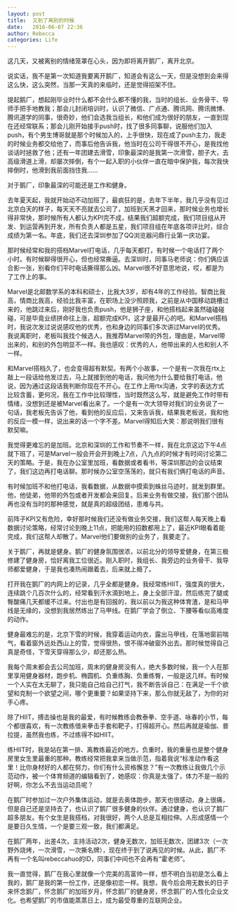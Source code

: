 ```yaml
---
layout: post
title:  又到了离别的时候
date:   2016-06-07 22:36
author: Rebecca
categories: Life
---
```


这几天，又被离别的情绪笼罩在心头，因为即将离开鹅厂，离开北京。

<!-- more -->

说实话，我不是第一次知道我要离开鹅厂，知道会有这么一天，但是没想到会来得这么快，这么突然，当那一天真的来临时，还是觉得招架不住。

提起鹅厂，想起刚毕业时什么都不会什么都不懂的我，当时的组长、业务骨干、导师手把手地教我；那会儿封闭培训时，认识了微信、广点通、腾讯网、腾讯微博、腾讯道学的同事，很奇妙，他们会选我当组长，和他们成为很好的朋友，一直到现在还经常联系；那会儿刚开始接手push时，找了很多同事聊，说服他们加入push，有个男生博哥就是那个时候加入的，上手很快，现在成了push主力，我走的时候业务都交给他了，而事后他告诉我，他当时在公司干得很不开心，是我找他谈话时拯救了他；还有一年团建去滑雪，印象最深的是我第一次滑雪，胆子大，去高级滑道上滑，却屡次摔倒，有个一起入职的小伙伴一直在暗中保护我，每次我快摔倒时，他滑到我前面挡住我……

对于鹅厂，印象最深的可能还是工作和健身。

去年夏天起，我就开始动不动加班了，最疯狂的是，去年下半年，我几乎没有见过北京白天的样子，每天天不亮就去公司了，加班到天黑才回来，那时候业务也增长得非常快，那时候所有人都认为KPI完不成，结果我们超额完成，我们项目组从开发、到运营再到开发，所有负责人都是五星，我们项目组在年底各项评比时，综合成绩为第一名。年底，我们还去深圳参加了QQ浏览器问鼎行业第一庆功宴。

那时候经常和我的搭档Marvel打电话，几乎每天都打，有时候一个电话打了两个小时。有时候聊得很开心，但也经常撕逼。去深圳时，同事马老师说：你们俩应该合影一张，别看你们平时电话撕得那么凶。Marvel很不好意思地说，哎，都是为了工作上的事。

Marvel是北邮数学系的本科和硕士，比我大3岁，却有4年的工作经验。智商比我高，情商比我高，经验比我丰富，在职场上没少照顾我，之前是从中国移动跳槽过来的，他跳过来后，刚好我也负责push，他是狮子座，和他搭档起来虽然磕磕碰碰，可是毕竟业绩拼命往上涨，超额完成KPI，这才是最开心的吧。和Marvel搭档时，我说次发过说说感叹他的优秀，也和身边的同事们多次讲过Marvel的优秀。我说离职时，老板叫我找个候选人，我推荐Marvel带的外包，理由是，Marvel带出来的，和别的外包明显不一样。我也感叹：优秀的人，他带出来的人也和别人不一样。

和Marvel搭档久了，也会变得超有默契。有两个小故事，一个是有一次我在rtx上敲上一段话给他发过去，马上就接到他的电话，我问他为什么要给我打电话，他说，因为通过这段话我判断你现在不开心。在工作上用rtx沟通，文字的表达方式比较含蓄，更何况，我在工作中比较理性，当时既然这么写，就是避免工作时带有情绪，没想到还是被Marvel看出来了。一个是有一次大领导对我们的业务说了一句话，我老板先告诉了他，看到他的反应后，又来告诉我，结果我老板说，我和他的反应一模一样，说出来的话一个字不差。Marvel得知后大笑：那说明我们很有默契嘛。

我觉得更难忘的是加班。北京和深圳的工作和节奏不一样，我在北京这边下午4点就下班了，可是Marvel一般会开会开到晚上7点，八九点的时候才有时间讨论第二天的策略。于是，我在办公室里加班，看数据或者看书，等深圳那边的会议结束了，我们这边再打电话聊。那时候办公室空荡荡的，就只有我们俩打电话的声音。

有时候加班不和他打电话，我看数据，从数据中摸索到蛛丝马迹时，就发到群里。他，他徒弟，他带的外包或者开发都会来回复。后来业务有做交接，我们那个团队再也没有当时的那种感觉，就是真的超级团结，患难与共。

前阵子KPI又有危险，幸好那时候我们还没有做业务交接，我们这帮人每天晚上看数据讨论策略，经常讨论到晚上11点，把能用的招数都用上了，最近KPI眼看着能完成，我们这帮人却散了。Marvel他们要做别的业务了，我要走了。

关于鹅厂，再就是健身。鹅厂的健身氛围很浓，以前北分的领导爱健身，在第三极修建了健身房，恰好离我工位很近。刚入职时，我组长、我旁边的业务骨干、我导师都爱健身，于是我也凑热闹跟着去，后来就上瘾了。

打开我在鹅厂的内网上的记录，几乎全都是健身。我经常练HIIT，强度真的很大，连续跳个几百次什么的，经常看到汗水滴到地上，身上全部汗湿，然后练完了腿或臀酸痛几天都缓不过来。付出也是有回报的，我以前以为我这种体育渣，是和马甲线是无缘的，没想到我居然练出了马甲线。在鹅厂学会了倒立、下腰等看似高难度的动作。

健身最难忘的是，北京下雪的时候，我穿着运动内衣，露出马甲线，在落地窗前喘气，看着窗外远处西山上的雪，觉得很热，恨不得冲破窗外出去。那时候觉得自己真是奇怪，下雪天穿得那么少，却还那么热。

我每个周末都会去公司加班，周末的健身房没有人，绝大多数时候，我一个人在那里享用健身器材，跑步机、椭圆机、负重练胸、负重练臀，一般是这几样。有时候一个人实在太无聊了，我只能自己给自己打气，我不断告诉自己：在满足一千个欲望和克制一个欲望之间，哪个更重要？如果坚持下来，那么你就无敌了，为你的对手心疼。 

除了HIIT，搏击操也是我的最爱，有时候教练会教泰拳、空手道、咏春的小节，每个都很喜欢，有一次教练借来拳击手套和靶子，打得超开心。然后再就是瑜伽、普拉提，虽然我也练，不过练得不如HIIT。

练HIIT时，我是站在第一排、离教练最近的地方。负重时，我的重量也是整个健身房里女生里最重的那种。教练经常把我拿来当做示范，指着我说“标准动作看这里！比你身材好的人都在努力，你们有什么资格懈怠？”有一次教练让我做几个示范动作，被一个体育频道的编辑看到了，她感叹：你真是太强了，体力不是一般的好啊，你怎么不去当运动员呢？

在鹅厂时参加过一次户外集体运动，就是去奥体跑步。那天也很感动，身上很痛，但是自己还是坚持去了，也认识了鹅厂很多健身的伙伴。通过健身，也认识了鹅厂超多朋友。有个女生是我搭档，对我很好，两个人总是互相拉伸。人形成感情一个是要日久生情，一个是要三观一致，我们都满足。

在鹅厂两年，出差4次，主持活动2次，健身无数次，加班无数次，团建3次（一次野外烧烤，一次滑雪，一次撕名牌），现在终于到了说再见的时候。从此，鹅厂不再有一个名叫rebeccahuo的ID，同事们中间也不会再有“霍老师”。

我一直觉得，鹅厂在我心里就像一个完美的高富帅一样，想不明白当初是怎么看上我的，鹅厂是我的第一份工作，还是像初恋一样。我想，我今后会用无数长的日子来怀念鹅厂，怀念鹅厂的加班岁月，怀念鹅厂的健身房，怀念鹅厂的人性化企业文化。也希望鹅厂的市值能蒸蒸日上，成为最受尊重的互联网企业。